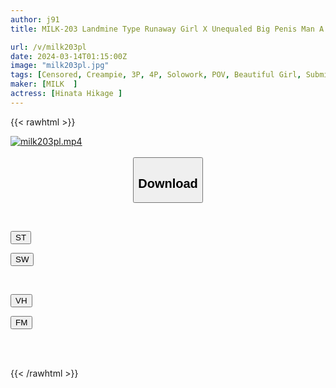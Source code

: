 ```yaml
---
author: j91
title: MILK-203 Landmine Type Runaway Girl X Unequaled Big Penis Man A Sexual Record Of A Sick Cute Girl He Found On SNS Who Was Fucked With His Desires Hikage Hinata

url: /v/milk203pl
date: 2024-03-14T01:15:00Z
image: "milk203pl.jpg"
tags: [Censored, Creampie, 3P, 4P, Solowork, POV, Beautiful Girl, Submissive Woman	]
maker: [MILK  ]
actress: [Hinata Hikage ]
---
```



{{< rawhtml >}}

<div class="video" data-videoid="09B3kLM48oSb43P">
    <a href="javascript:;">
        <img src="/v/milk203pl/milk203pl.jpg" width="WIDTH" height="HEIGHT" alt="milk203pl.mp4" loading="lazy">
    </a>
</div>

<script type="text/javascript" src="https://j91.asia/asset/on-demand-st.js"></script>

<br>
  <link rel="stylesheet" href="https://j91.asia/asset/bs5.css">
  
  <center>
  <button class="btn btn-primary" type="button" data-bs-toggle="collapse" data-bs-target=".multi-collapse" aria-expanded="false" aria-controls="multiCollapseExample1 multiCollapseExample2"><h2>Download</h2></button></center>
</p>
<div class="row">
  <div class="col">
    <div class="collapse multi-collapse" id="multiCollapseExample1">
      <div class="card card-body">
	      	      <br>
<div class="buttons">  
<p><a href="https://streamtape.to/v/09B3kLM48oSb43P" target="_blank"><button class="btn-hover color-3"><i class="fa fa-download"></i> ST</button></a></p>
<p><a href="https://asnwish.com/jd4bd8t36ai7" target="_blank"><button class="btn-hover color-2"><i class="fa fa-download"></i> SW</button></a></p></div>
    </div>
  </div>
</div>
  <div class="col">
    <div class="collapse multi-collapse" id="multiCollapseExample2">
      <div class="card card-body">
	      <br>
<div class="buttons">
<p><a href="https://vidhidevip.com/f/5k7ua6dfvfpr"><button class="btn-hover color-9"><i class="fa fa-download"></i> VH</button></a></p>
<p><a href="https://filemoon.sx/d/rllyl7ge9as6"><button class="btn-hover color-8"><i class="fa fa-download"></i> FM</button></a></p></div>
<br><br>
      </div>
    </div>
  </div>
</div>

{{< /rawhtml >}}